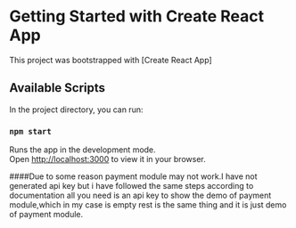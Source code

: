 # Getting Started with Create React App

This project was bootstrapped with [Create React App]

## Available Scripts

In the project directory, you can run:

### `npm start`

Runs the app in the development mode.\
Open [http://localhost:3000](http://localhost:3000) to view it in your browser.


####Due to some reason payment module may not work.I have not generated api key but i have followed the same steps according to documentation all you need is an api key to show the demo of payment module,which in my case is empty rest is the same thing and it is just demo of payment module.